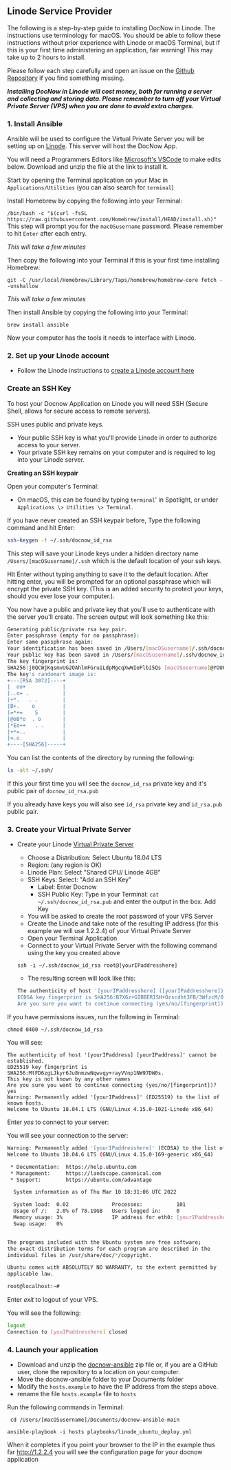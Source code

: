 ## Linode Service Provider

The following is a step-by-step guide to installing DocNow in Linode. The instructions use terminology for macOS. You should be able to follow these instructions without prior experience with Linode or macOS Terminal, but if this is your first time administering an application, fair warning! This may take up to 2 hours to install.

Please follow each step carefully and open an issue on the [Github
Repository](https://github.com/DocNow/docnow-ansible/issues) if you find
something missing.


***Installing DocNow in Linode will cost money, both for running a server and collecting and storing data. Please remember to turn off your Virtual Private Server (VPS) when you are done to avoid extra charges.***

### 1. Install Ansible

Ansible will be used to configure the Virtual Private Server you will be setting up on [Linode](https://login.linode.com/signup?promo=DOCS32SAFC). This server will host the DocNow App. 

You will need a Programmers Editors like [Microsoft's VSCode](https://code.visualstudio.com) to make edits below. Download and unzip the file at the link to install it.

Start by opening the Terminal application on your Mac in `Applications/Utilities` (you can also search for `terminal`)

Install Homebrew by copying the following into your Terminal: 

``` /bin/bash -c "$(curl -fsSL https://raw.githubusercontent.com/Homebrew/install/HEAD/install.sh)" ``` This step will prompt you for the `macOSusername` password. Please remember to hit `Enter` after each entry. 

*This will take a few minutes*

Then copy the following into your Terminal if this is your first time installing Homebrew:

```git -C /usr/local/Homebrew/Library/Taps/homebrew/homebrew-core fetch --unshallow```

*This will take a few minutes*

Then install Ansible by copying the following into your Terminal:

``` brew install ansible ```

Now your computer has the tools it needs to interface with Linode. 

### 2. Set up your Linode account

* Follow the Linode instructions to [create a Linode account here](https://www.linode.com/docs/guides/getting-started/)

### Create an SSH Key

To host your Docnow Application on Linode you will need SSH
(Secure Shell, allows for secure access to remote servers).

SSH uses public and private keys.

* Your public SSH key is what you'll provide Linode in order to authorize access to your server.
* Your private SSH key remains on your computer and is required to log into your Linode server.

**Creating an SSH keypair**

Open your computer's Terminal:

-   On macOS, this can be found by typing `terminal`' in Spotlight, or under `Applications \> Utilities \> Terminal`.

If you have never created an SSH keypair before, Type the following
command and hit Enter:

```bash
ssh-keygen -f ~/.ssh/docnow_id_rsa
```

This step will save your Linode keys under a hidden directory name
`/Users/[macOSusername]/.ssh` which is the default location of your ssh keys.

Hit Enter without typing anything to save it to the default location. After hitting enter, you will be prompted for an optional passphrase which will encrypt the private SSH key. (This is an added security to protect your
keys, should you ever lose your computer.). 

You now have a public and private key that you'll use to authenticate
with the server you'll create. The screen output will look something like
this:

```bash
Generating public/private rsa key pair.
Enter passphrase (empty for no passphrase):
Enter same passphrase again:
Your identification has been saved in /Users/[macOSusername]/.ssh/docnow_id_rsa
Your public key has been saved in /Users/[macOSusername]/.ssh/docnow_id_rsa.pub
The key fingerprint is:
SHA256:j0QCWjKqsmvUG2OAhlmFGruiLdpMgcqXwWIePlbi5Qs [macOSusername]@YOURMACOS
The key's randomart image is:
+---[RSA 3072]----+
|  oo+            |
|..o= .           |
|+*.   . .        |
|B+.    o         |
|=*+=    S        |
|@oB*o  . o       |
|*Eo++   . .      |
|+*=..            |
|=.o.             |
+----[SHA256]-----+
```

You can list the contents of the directory by running the following:

```bash
ls -alt ~/.ssh/
```

If this your first time you will see the `docnow_id_rsa`
private key and it's public pair of `docnow_id_rsa.pub`

If you already have keys you will also see `id_rsa` private
key and `id_rsa.pub` public pair.


### 3. Create your Virtual Private Server

* Create your Linode [Virtual Private Server](https://cloud.linode.com/linodes)
  * Choose a Distribution: Select Ubuntu 18.04 LTS
  * Region: (any region is OK)
  * Linode Plan: Select "Shared CPU/ Linode 4GB"
  * SSH Keys: Select: "Add an SSH Key" 
    * Label: Enter Docnow 
    * SSH Public Key: Type in your Terminal: ```cat ~/.ssh/docnow_id_rsa.pub``` and enter the output in the box. Add Key
  * You will be asked to create the root password of your VPS Server
  * Create the Linode and take note of the resulting IP address (for this example we will use 1.2.2.4) of your Virtual Private Server
  * Open your Terminal Application 
  * Connect to your Virtual Private Server with the following command using the key you created above 

  ```ssh -i ~/.ssh/docnow_id_rsa root@[yourIPaddresshere]```

  * The resulting screen will look like this:
   ```bash
   The authenticity of host '[yourIPaddresshere] ([yourIPaddresshere])' can't be established.
   ECDSA key fingerprint is SHA256:B7X6z+GIBBERISH+Ozscdht3FB/3WfzcM/076S9ylEh4No.
   Are you sure you want to continue connecting (yes/no/[fingerprint])?
   ```


If you have permissions issues, run the following in Terminal:

```chmod 0400 ~/.ssh/docnow_id_rsa```

You will see:

```
The authenticity of host '[yourIPaddress] [yourIPaddress]' cannot be established.
ED25519 key fingerprint is SHA256:MtFD6zgLJkyr6Ju8nmzwNqwvqy+rayVVnp1NW97DW0s.
This key is not known by any other names
Are you sure you want to continue connecting (yes/no/[fingerprint])? yes
Warning: Permanently added '[yourIPaddress]' (ED25519) to the list of known hosts.
Welcome to Ubuntu 18.04.1 LTS (GNU/Linux 4.15.0-1021-Linode x86_64)
```
Enter *yes* to connect to your server:

You will see your connection to the server:

```bash
Warning: Permanently added '[yourIPaddresshere]' (ECDSA) to the list of known hosts.
Welcome to Ubuntu 18.04.6 LTS (GNU/Linux 4.15.0-169-generic x86_64)

 * Documentation:  https://help.ubuntu.com
 * Management:     https://landscape.canonical.com
 * Support:        https://ubuntu.com/advantage

  System information as of Thu Mar 10 18:31:06 UTC 2022

  System load:  0.02              Processes:           101
  Usage of /:   2.0% of 78.19GB   Users logged in:     0
  Memory usage: 3%                IP address for eth0: [yourIPaddresshere]
  Swap usage:   0%


The programs included with the Ubuntu system are free software;
the exact distribution terms for each program are described in the
individual files in /usr/share/doc/*/copyright.

Ubuntu comes with ABSOLUTELY NO WARRANTY, to the extent permitted by
applicable law.

root@localhost:~#
```
Enter *exit* to logout of your VPS. 

You will see the following:

```bash
logout
Connection to [youIPaddresshere] closed
```

### 4. Launch your application

* Download and unzip the [docnow-ansible](https://github.com/docnow/docnow-ansible) zip file or, if you are a GitHub user, clone the repository to a location on your computer. 
* Move the docnow-ansible folder to your Documents folder
* Modify the `hosts.example` to have the IP address from the steps above. 
* rename the file  `hosts.example` file to `hosts`

Run the following commands in Terminal: 

``` cd /Users/[macOSusername]/Documents/docnow-ansible-main```

```ansible-playbook -i hosts playbooks/linode_ubuntu_deploy.yml```

When it completes if you point your browser to the IP in the example thus far http://1.2.2.4 you will see the configuration page for your docnow application
